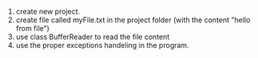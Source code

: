 1. create new project.
2. create file called myFile.txt in the project folder (with the content "hello from file")
3. use class BufferReader to read the file content
4. use the proper exceptions handeling in the program.
